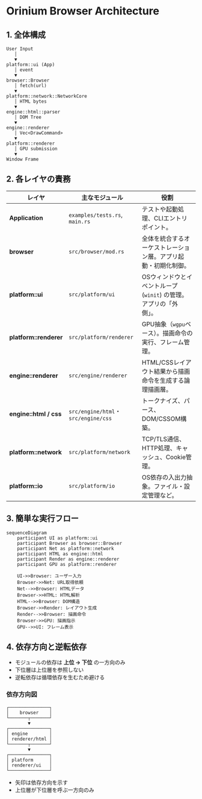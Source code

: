 # Orinium Browser Architecture

## 1. 全体構成
```
User Input
   │
   ▼
platform::ui (App)
   │ event
   ▼
browser::Browser
   │ fetch(url)
   ▼
platform::network::NetworkCore
   │ HTML bytes
   ▼
engine::html::parser
   │ DOM Tree
   ▼
engine::renderer
   │ Vec<DrawCommand>
   ▼
platform::renderer
   │ GPU submission
   ▼
Window Frame
```

## 2. 各レイヤの責務
| レイヤ                    | 主なモジュール                            | 役割                                      |
|------------------------|------------------------------------|-----------------------------------------|
| **Application**        | `examples/tests.rs`, `main.rs`     | テストや起動処理、CLIエントリポイント。                   |
| **browser**            | `src/browser/mod.rs`               | 全体を統合するオーケストレーション層。アプリ起動・初期化制御。         |
| **platform::ui**       | `src/platform/ui`                  | OSウィンドウとイベントループ (`winit`) の管理。アプリの「外側」。 |
| **platform::renderer** | `src/platform/renderer`            | GPU抽象（`wgpu`ベース）。描画命令の実行、フレーム管理。        |
| **engine::renderer**   | `src/engine/renderer`              | HTML/CSSレイアウト結果から描画命令を生成する論理描画層。        |
| **engine::html / css** | `src/engine/html`・`src/engine/css` | トークナイズ、パース、DOM/CSSOM構築。                 |
| **platform::network**  | `src/platform/network`             | TCP/TLS通信、HTTP処理、キャッシュ、Cookie管理。        |
| **platform::io**       | `src/platform/io`                  | OS依存の入出力抽象。ファイル・設定管理など。                 |

## 3. 簡単な実行フロー
```mermaid
sequenceDiagram
    participant UI as platform::ui
    participant Browser as browser::Browser
    participant Net as platform::network
    participant HTML as engine::html
    participant Render as engine::renderer
    participant GPU as platform::renderer

    UI->>Browser: ユーザー入力
    Browser->>Net: URL取得依頼
    Net-->>Browser: HTMLデータ
    Browser->>HTML: HTML解析
    HTML-->>Browser: DOM構造
    Browser->>Render: レイアウト生成
    Render-->>Browser: 描画命令
    Browser->>GPU: 描画指示
    GPU-->>UI: フレーム表示
```

## 4. 依存方向と逆転依存
* モジュールの依存は **上位 → 下位** の一方向のみ
* 下位層は上位層を参照しない
* 逆転依存は循環依存を生むため避ける

### 依存方向図

```
┌───────────────┐
│    browser    │
└───────┬───────┘
        ▼
┌───────────────┐
│ engine        │
│ renderer/html │
└───────┬───────┘
        ▼
┌───────────────┐
│ platform      │
│ renderer/ui   │
└───────────────┘
```
* 矢印は依存方向を示す
* 上位層が下位層を呼ぶ一方向のみ

<!--
イベントは上位層から下位層へ伝播し、下位層に上位を参照させず、必要な場合は Callback / Channel を利用
--> 
